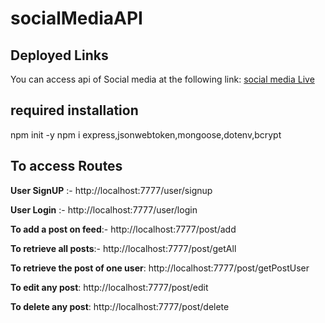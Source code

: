 # socialMediaAPI

## Deployed Links

You can access api of Social media at the following link: [social media Live](https://long-jade-crow-toga.cyclic.app/)
## required installation
npm init -y
npm i express,jsonwebtoken,mongoose,dotenv,bcrypt

## To access Routes
**User SignUP** :- http://localhost:7777/user/signup


**User Login** :- http://localhost:7777/user/login


**To add a post on feed**:- http://localhost:7777/post/add


**To retrieve all posts**:- http://localhost:7777/post/getAll


**To retrieve the post of one user**: http://localhost:7777/post/getPostUser


**To edit any post**: http://localhost:7777/post/edit


**To delete any post**: http://localhost:7777/post/delete

